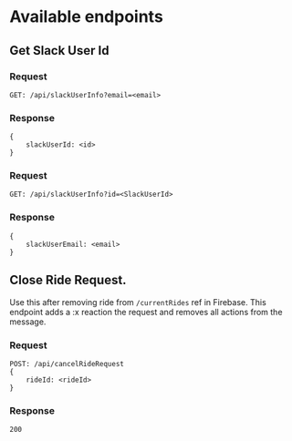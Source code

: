 # Available endpoints

## Get Slack User Id
### Request
```
GET: /api/slackUserInfo?email=<email>
```
### Response
```
{
    slackUserId: <id>
}
```

### Request
```
GET: /api/slackUserInfo?id=<SlackUserId>
```
### Response
```
{
    slackUserEmail: <email>
}
```

## Close Ride Request.
Use this after removing ride from `/currentRides` ref in Firebase.
This endpoint adds a :x reaction the request and removes all actions from the message.
### Request
```
POST: /api/cancelRideRequest
{
    rideId: <rideId>
}
```
### Response
```
200
```
